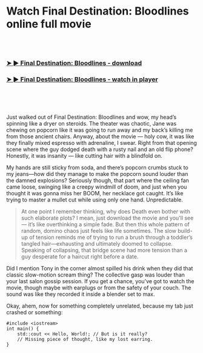 <h1>Watch Final Destination: Bloodlines online full movie</h1>


<br><br>

<h3><a href="https://Harrisons-pauxuesiters1980.github.io/gbfkfzifuc/">➤ ► Final Destination: Bloodlines - download</a></h3> 
<h3><a href="https://Harrisons-pauxuesiters1980.github.io/gbfkfzifuc/">➤ ► Final Destination: Bloodlines - watch in player</a></h3>


<br><br><br>


Just walked out of Final Destination: Bloodlines and wow, my head’s spinning like a dryer on steroids. The theater was chaotic, Jane was chewing on popcorn like it was going to run away and my back’s killing me from those ancient chairs. Anyway, about the movie — holy cow, it was like they finally mixed espresso with adrenaline, I swear. Right from that opening scene where the guy dodged death with a rusty nail and an old flip phone? Honestly, it was insanity — like cutting hair with a blindfold on. 

My hands are still sticky from soda, and there’s popcorn crumbs stuck to my jeans—how did they manage to make the popcorn sound louder than the damned explosions? Seriously though, that part where the ceiling fan came loose, swinging like a creepy windmill of doom, and just when you thought it was gonna miss her BOOM, her necklace got caught. It’s like trying to master a mullet cut while using only one hand. Unpredictable.

> At one point I remember thinking, why does Death even bother with such elaborate plots? I mean, just download the movie and you'll see — it’s like overthinking a simple fade. But then this whole pattern of random, domino chaos just feels like life sometimes. The slow build-up of tension reminds me of trying to run a brush through a toddler’s tangled hair—exhausting and ultimately doomed to collapse. Speaking of collapsing, that bridge scene had more tension than a guy desperate for a haircut right before a date.

Did I mention Tony in the corner almost spilled his drink when they did that classic slow-motion scream thing? The collective gasp was louder than your last salon gossip session. If you get a chance, you’ve got to watch the movie, though maybe with earplugs or from the safety of your couch. The sound was like they recorded it inside a blender set to max.

Okay, ahem, now for something completely unrelated, because my tab just crashed or something:

```
#include <iostream>
int main() {
    std::cout << Hello, World!; // But is it really?
    // Missing piece of thought, like my lost earring.
}
```

